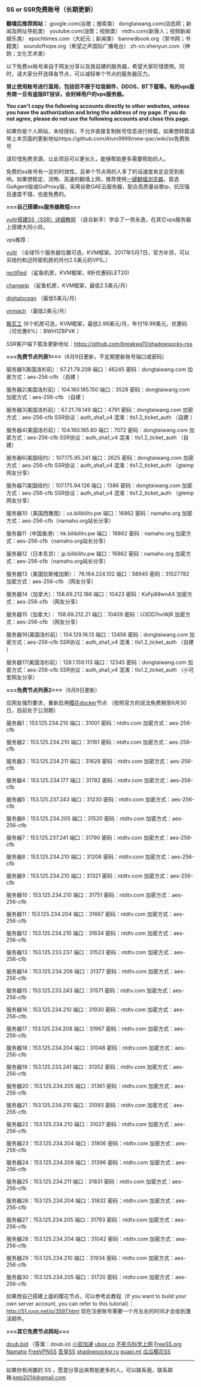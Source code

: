 ### SS or SSR免费账号（长期更新）

**翻墙后推荐网站：** google.com(谷歌；搜索类） dongtaiwang.com(动态网；新闻及网址导航类）  youtube.com(油管；视频类）  ntdtv.com(新唐人；视频新闻娱乐类）    epochtimes.com（大纪元；新闻类）   bannedbook.org（禁书网；书籍类）   soundofhope.org（希望之声国际广播电台）
    zh-cn.shenyun.com（神韵；文化艺术类）

以下免费ss账号来自于网友分享以及我自建的服务器，希望大家珍惜使用。同时，请大家分开选择各节点，可以减轻单个节点的服务器压力。

**禁止使用账号进行滥用，包括但不限于垃圾邮件、DDOS、BT下载等。有的vps服务商一旦有盗版BT投诉，会封掉用户的vps服务器。**

**You can't copy the following accounts directly to other websites, unless you have the authorization and bring the address of my page. If you do not agree, please do not use the following accounts and close this page.**

如果你是个人网站，未经授权，不允许直接复制帐号信息进行转载，如果想转载请带上本页面的更新地址https://github.com/Alvin9999/new-pac/wiki/ss免费账号  

请珍惜免费资源，让此项目可以更长久，能够帮助更多需要帮助的人。

免费的ss账号有一定的时效性，且单个节点用的人多了的话速度肯定会受到影响。如果想稳定、流畅、高速的翻墙上网，推荐使用[一键翻墙浏览器](https://github.com/Alvin9999/new-pac/wiki)，首选GoAgent版或GoProxy版，采用谷歌GAE云服务器，配合高质量谷歌ip，抗压强且速度不错，也是免费的。

**===自己搭建ss服务器教程===**

[vultr搭建SS（SSR）详细教程](https://github.com/Alvin9999/new-pac/wiki/%E8%87%AA%E5%BB%BAss%E6%9C%8D%E5%8A%A1%E5%99%A8%E6%95%99%E7%A8%8B) （适合新手）学会了一劳永逸，在其它vps服务器上搭建大同小异。

vps推荐：

[vultr](http://www.vultr.com/?ref=7048874) （全球15个服务器位置可选，KVM框架。2017年5月7日，官方补货，可以买纽约和迈阿密机房的月付2.5美元的VPS。） 

[rectified](https://secure.rectified.net/cart.php) （鲨鱼机房，KVM框架，8折优惠码LET20)  

[changeip](https://www.changeip.com/accounts/cart.php?gid=9) （鲨鱼机房，KVM框架，最低2.5美元/月）

[digitalocean](https://www.digitalocean.com/) （最低5美元/月）

[virmach](https://billing.virmach.com/cart.php?gid=18) （最低2美元/月）

[搬瓦工](https://bwh1.net/cart.php?a=confproduct&i=1) (6个机房可选，KVM框架，最低2.99美元/月，年付19.99美元，优惠码（可优惠6%）：BWH1ZBPVK ）

SSR客户端下载及更新地址：https://github.com/breakwa11/shadowsocks-rss

**===免费节点列表1===**（6月9日更新，不定期更新账号端口或密码）

服务器1(美国洛杉矶）：67.21.78.208 端口：46245 密码：dongtaiwang.com 加密方式：aes-256-cfb   （自建 ）

服务器2(美国洛杉矶）：104.160.185.150 端口：3528 密码：dongtaiwang.com 加密方式：aes-256-cfb   （自建 ）

服务器3(美国洛杉矶）：67.21.78.149 端口：4791 密码：dongtaiwang.com 加密方式：aes-256-cfb  SSR协议：auth_sha1_v4  混淆：tls1.2_ticket_auth  （自建 ）

服务器4(美国洛杉矶）：104.160.185.80  端口：7072  密码：dongtaiwang.com 加密方式：aes-256-cfb  SSR协议：auth_sha1_v4  混淆：tls1.2_ticket_auth （自建）

服务器6(美国纽约）：107.175.95.241  端口：2625  密码：dongtaiwang.com 加密方式：aes-256-cfb  SSR协议：auth_sha1_v4  混淆：tls1.2_ticket_auth （gtemp网友分享）

服务器7(美国纽约）：107.175.94.126  端口：1386  密码：dongtaiwang.com 加密方式：aes-256-cfb  SSR协议：auth_sha1_v4  混淆：tls1.2_ticket_auth （gtemp网友分享）

服务器10（美国西雅图）：us.bilibilitv.pw  端口：16862  密码：namaho.org  加密方式：aes-256-cfb（namaho.org站长分享）

服务器11（中国香港）：hk.bilibilitv.pw  端口：16862  密码：namaho.org  加密方式：aes-256-cfb（namaho.org站长分享）

服务器12（日本东京）：jp.bilibilitv.pw  端口：16862  密码：namaho.org  加密方式：aes-256-cfb（namaho.org站长分享）

服务器13（美国拉斯维加斯）： 76.164.224.102 端口：58945 密码：31527782 加密方式：aes-256-cfb （网友分享）

服务器14（加拿大）：158.69.212.186  端口：10423  密码：KsFp88wnAX 加密方式：aes-256-cfb （网友分享）

服务器15（加拿大）： 158.69.212.21  端口：10409  密码：U3DD7nvWjR 加密方式：aes-256-cfb （网友分享）

服务器16(美国洛杉矶）：104.129.16.13 端口：13456 密码：dongtaiwang.com 加密方式：aes-256-cfb  SSR协议：auth_sha1_v4  混淆：tls1.2_ticket_auth  （自建 ）

服务器17(美国洛杉矶）：128.1.159.113 端口：12345 密码：dongtaiwang.com 加密方式：aes-256-cfb  SSR协议：auth_sha1_v4  混淆：tls1.2_ticket_auth  （小可爱网友分享）


**===免费节点列表2===**（6月9日更新）

应网友强烈要求，重新启用[樱花docker](https://arukas.io/ )节点 （按照官方的说法免费期至6月30日，目前处于公测期）

服务器1：153.125.234.210  端口：31001 密码：ntdtv.com 加密方式：aes-256-cfb 

服务器2：153.125.234.210  端口：31161 密码：ntdtv.com 加密方式：aes-256-cfb 

服务器3：153.125.234.211  端口：31628 密码：ntdtv.com 加密方式：aes-256-cfb 

服务器4：153.125.234.177  端口：31782 密码：ntdtv.com 加密方式：aes-256-cfb 

服务器5：153.125.237.243 端口：31230 密码：ntdtv.com 加密方式：aes-256-cfb 

服务器6：153.125.234.205 端口：31520 密码：ntdtv.com 加密方式：aes-256-cfb 

服务器7：153.125.237.241 端口：31790 密码：ntdtv.com 加密方式：aes-256-cfb 

服务器8：153.125.234.210 端口：31206 密码：ntdtv.com 加密方式：aes-256-cfb 

服务器9：153.125.234.210 端口：31321 密码：ntdtv.com 加密方式：aes-256-cfb
 
服务器10：153.125.234.210 端口：31751 密码：ntdtv.com 加密方式：aes-256-cfb 

服务器11：153.125.234.204 端口：31667 密码：ntdtv.com 加密方式：aes-256-cfb
 
服务器12：153.125.234.210 端口：31634 密码：ntdtv.com 加密方式：aes-256-cfb 

服务器13：153.125.233.237 端口：31523 密码：ntdtv.com 加密方式：aes-256-cfb 

服务器14：153.125.234.208 端口：31377 密码：ntdtv.com 加密方式：aes-256-cfb 

服务器15：153.125.233.243 端口：31571 密码：ntdtv.com 加密方式：aes-256-cfb 

服务器16：153.125.234.210 端口：31930 密码：ntdtv.com 加密方式：aes-256-cfb 

服务器17：153.125.234.208 端口：31967 密码：ntdtv.com 加密方式：aes-256-cfb 

服务器18：153.125.234.204 端口：31048 密码：ntdtv.com 加密方式：aes-256-cfb 

服务器19：153.125.233.241 端口：31352 密码：ntdtv.com 加密方式：aes-256-cfb 

服务器20：153.125.234.205 端口：31361 密码：ntdtv.com 加密方式：aes-256-cfb 

服务器21：153.125.234.210 端口：31093 密码：ntdtv.com 加密方式：aes-256-cfb 

服务器22：153.125.234.210 端口：31027 密码：ntdtv.com 加密方式：aes-256-cfb 

服务器23：153.125.234.204 端口：31806 密码：ntdtv.com 加密方式：aes-256-cfb 

服务器24：153.125.234.208 端口：31396 密码：ntdtv.com 加密方式：aes-256-cfb 

服务器25：153.125.234.211 端口：31831 密码：ntdtv.com 加密方式：aes-256-cfb 

服务器26：153.125.234.204 端口：31832 密码：ntdtv.com 加密方式：aes-256-cfb 

服务器27：153.125.234.205 端口：31793 密码：ntdtv.com 加密方式：aes-256-cfb 

服务器28：153.125.234.204 端口：31042 密码：ntdtv.com 加密方式：aes-256-cfb 

服务器29：153.125.234.210 端口：31934 密码：ntdtv.com 加密方式：aes-256-cfb 

服务器30：153.125.234.205 端口：31720 密码：ntdtv.com 加密方式：aes-256-cfb 


如果想自己搭建上面的樱花节点，可以参考此教程（If you want to build your own server account, you can refer to this tutorial）：http://51.ruyo.net/p/3597.html 现在注册账号需要一个月左右的时间才会收到激活邮件。

**===其它免费节点网站===**

[doub.bid](https://doub.bid/sszhfx/) （答案：doub.io)  [小双加速](https://xsjs.yhyhd.org/free-ss) [ubox.co](https://www.vbox.co/)
 [不死鸟科学上网](http://yuweining.cn/leifeng/) [FreeSS.org](http://freess.org/)
 [Namaho](https://www.namaho.org)   [FreeVPNSS](https://get.freevpnss.me/#shadowsocks)  [吾皇SS](https://freessr.xyz/) [shadowsocksr.ru](https://shadowsocksr.ru/)  [guapi.ml](https://guapi.ml/home/) [瓜瓜樱花SS](http://guaguass.lol/)


***

如果你有闲置的 SS ，愿意分享出来帮助更多的人，可以联系我，联系邮箱:kebi2014@gmail.com 